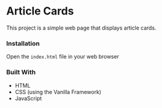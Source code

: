 # Article Cards

This project is a simple web page that displays article cards.

### Installation

Open the ```index.html``` file in your web browser

### Built With
- HTML
- CSS (using the Vanilla Framework)
- JavaScript